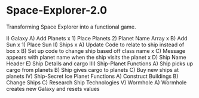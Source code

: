 # Space-Explorer-2.0
Transforming Space Explorer into a functional game.

I) Galaxy
    A) Add Planets
x        1) Place Planets
        2) Planet Name Array
x    B) Add Sun
x        1) Place Sun
II) Ships
x    A) Update Code to relate to ship instead of box
x    B) Set up code to change ship based off class name
x    C) Message appears with planet name when the ship visits the planet
x    D) Ship Name Header
    E) Ship Details and cargo
III) Ship-Planet Functions
    A) Ship picks up cargo from planets
    B) Ship gives cargo to planets
    C) Buy new ships at planets
IV) Ship-Secret Ice Planet Functions
    A) Construct Buildings
    B) Change Ships
    C) Research Ship Technologies
V) Wormhole
    A) Wormhole creates new Galaxy and resets values
